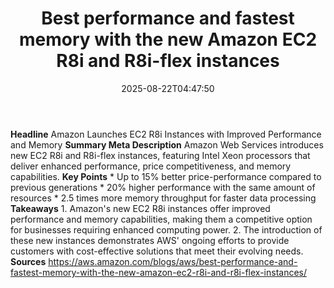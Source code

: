 ﻿---
title: "Best performance and fastest memory with the new Amazon EC2 R8i and R8i-flex instances"
date: "2025-08-22T04:47:50"
category: "Markets"
summary: ""
slug: "best performance and fastest memory with the new amazon ec2 "
source_urls:
  - "https://aws.amazon.com/blogs/aws/best-performance-and-fastest-memory-with-the-new-amazon-ec2-r8i-and-r8i-flex-instances/"
seo:
  title: "Best performance and fastest memory with the new Amazon EC2 R8i and R8i-flex instances | Hash n Hedge"
  description: ""
  keywords: ["news", "markets", "brief"]
---
**Headline** Amazon Launches EC2 R8i Instances with Improved Performance and Memory  **Summary Meta Description** Amazon Web Services introduces new EC2 R8i and R8i-flex instances, featuring Intel Xeon processors that deliver enhanced performance, price competitiveness, and memory capabilities.  **Key Points**  * Up to 15% better price-performance compared to previous generations * 20% higher performance with the same amount of resources * 2.5 times more memory throughput for faster data processing  **Takeaways**  1. Amazon's new EC2 R8i instances offer improved performance and memory capabilities, making them a competitive option for businesses requiring enhanced computing power. 2. The introduction of these new instances demonstrates AWS' ongoing efforts to provide customers with cost-effective solutions that meet their evolving needs.  **Sources** https://aws.amazon.com/blogs/aws/best-performance-and-fastest-memory-with-the-new-amazon-ec2-r8i-and-r8i-flex-instances/ 
